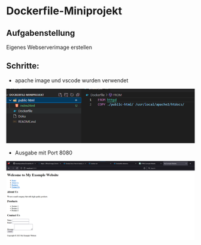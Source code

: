 # Dockerfile-Miniprojekt
## Aufgabenstellung
Eigenes Webserverimage erstellen

## Schritte:
* apache image und vscode wurden verwendet



![Verzeichnisse und Dockerfile](docker1.png)

* Ausgabe mit Port 8080

![Verzeichnisse und Dockerfile](docker2.png)



